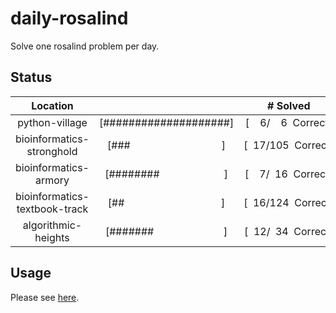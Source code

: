 # daily-rosalind
Solve one rosalind problem per day.

## Status
Location |   | # Solved
:---:|:---:|:---:
python-village|[####################]|[&nbsp;&nbsp;&nbsp;&nbsp;6/&nbsp;&nbsp;&nbsp;&nbsp;6&nbsp;&nbsp;Correct]
bioinformatics-stronghold|[###&nbsp;&nbsp;&nbsp;&nbsp;&nbsp;&nbsp;&nbsp;&nbsp;&nbsp;&nbsp;&nbsp;&nbsp;&nbsp;&nbsp;&nbsp;&nbsp;&nbsp;&nbsp;&nbsp;&nbsp;&nbsp;&nbsp;&nbsp;&nbsp;&nbsp;&nbsp;&nbsp;&nbsp;&nbsp;&nbsp;&nbsp;&nbsp;&nbsp;&nbsp;]|[&nbsp;&nbsp;17/105&nbsp;&nbsp;Correct]
bioinformatics-armory|[########&nbsp;&nbsp;&nbsp;&nbsp;&nbsp;&nbsp;&nbsp;&nbsp;&nbsp;&nbsp;&nbsp;&nbsp;&nbsp;&nbsp;&nbsp;&nbsp;&nbsp;&nbsp;&nbsp;&nbsp;&nbsp;&nbsp;&nbsp;&nbsp;]|[&nbsp;&nbsp;&nbsp;&nbsp;7/&nbsp;&nbsp;16&nbsp;&nbsp;Correct]
bioinformatics-textbook-track|[##&nbsp;&nbsp;&nbsp;&nbsp;&nbsp;&nbsp;&nbsp;&nbsp;&nbsp;&nbsp;&nbsp;&nbsp;&nbsp;&nbsp;&nbsp;&nbsp;&nbsp;&nbsp;&nbsp;&nbsp;&nbsp;&nbsp;&nbsp;&nbsp;&nbsp;&nbsp;&nbsp;&nbsp;&nbsp;&nbsp;&nbsp;&nbsp;&nbsp;&nbsp;&nbsp;&nbsp;]|[&nbsp;&nbsp;16/124&nbsp;&nbsp;Correct]
algorithmic-heights|[#######&nbsp;&nbsp;&nbsp;&nbsp;&nbsp;&nbsp;&nbsp;&nbsp;&nbsp;&nbsp;&nbsp;&nbsp;&nbsp;&nbsp;&nbsp;&nbsp;&nbsp;&nbsp;&nbsp;&nbsp;&nbsp;&nbsp;&nbsp;&nbsp;&nbsp;&nbsp;]|[&nbsp;&nbsp;12/&nbsp;&nbsp;34&nbsp;&nbsp;Correct]

## Usage
Please see [here](./usage).
